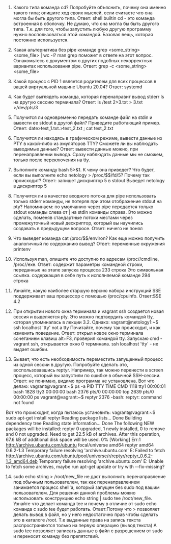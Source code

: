1. Какого типа команда cd? Попробуйте объяснить, почему она именно такого типа; опишите ход своих мыслей, если считаете что она могла бы быть другого типа.
Ответ: shell builtin
cd - это команда встроенная в оболочку. Не думаю, что она могла бы быть другого типа. Т.к. для того, чтобы запустить любую другую программу нужно воспользоваться этой командой. Базовая вещь, которая постоянно используется.

2. Какая альтернатива без pipe команде grep <some_string> <some_file> | wc -l? man grep поможет в ответе на этот вопрос. Ознакомьтесь с документом о других подобных некорректных вариантах использования pipe.
Ответ: grep -c <some_string> <some_file>

3. Какой процесс с PID 1 является родителем для всех процессов в вашей виртуальной машине Ubuntu 20.04?
Ответ: systemd

4. Как будет выглядеть команда, которая перенаправит вывод stderr ls на другую сессию терминала?
Ответ: ls /test 2>3.txt > 3.txt >/dev/pts/3

5.  Получится ли одновременно передать команде файл на stdin и вывести ее stdout в другой файл? Приведите работающий пример.
Ответ: date>test_1.txt.>test_2.txt ; cat test_2.txt

6. Получится ли находясь в графическом режиме, вывести данные из PTY в какой-либо из эмуляторов TTY? Сможете ли вы наблюдать выводимые данные?
Ответ: вывести данные можно, при перенаправлении вывода. Сразу наблюдать данные мы не сможем, только после переключения на tty.

7. Выполните команду bash 5>&1. К чему она приведет? Что будет, если вы выполните echo netology > /proc/$$/fd/5? Почему так происходит?
Ответ: запишет дискриптор 5 в stdout
Выведет netology в дискриптор 5

8. Получится ли в качестве входного потока для pipe использовать только stderr команды, не потеряв при этом отображение stdout на pty? Напоминаем: по умолчанию через pipe передается только stdout команды слева от | на stdin команды справа. Это можно сделать, поменяв стандартные потоки местами через промежуточный новый дескриптор, который вы научились создавать в предыдущем вопросе.
Ответ: ничего не понял

9. Что выведет команда cat /proc/$$/environ? Как еще можно получить аналогичный по содержанию вывод?
Ответ: переменные окружения 
printenv

10. Используя man, опишите что доступно по адресам /proc/<PID>/cmdline, /proc/<PID>/exe.
Ответ:  содержит параметры командной строки, переданные на этапе запуска процесса 233 строка
Это символьная ссылка. содержащая в себе путь к исполняемой команде
294 строка

11. Узнайте, какую наиболее старшую версию набора инструкций SSE поддерживает ваш процессор с помощью /proc/cpuinfo.
Ответ:SSE 4.2

12. При открытии нового окна терминала и vagrant ssh создается новая сессия и выделяется pty. Это можно подтвердить командой tty, которая упоминалась в лекции 3.2. Однако:
vagrant@netology1:~$ ssh localhost 'tty'
  not a tty
Почитайте, почему так происходит, и как изменить поведение.
Ответ: открыл новое окно терминала сочетанием клавиш alt+F3, проверил командой tty. Запускаю cmd - vagrant ssh, открывается окно 0 терминала. ssh localhost 'tty' - не выдает ошибки.

13. Бывает, что есть необходимость переместить запущенный процесс из одной сессии в другую. Попробуйте сделать это, воспользовавшись reptyr. Например, так можно перенести в screen процесс, который вы запустили по ошибке в обычной SSH-сессии.
Ответ: не понимаю, видимо программа не установлена. Вот что делаю:
vagrant@vagrant:~$ ps -a
    PID TTY          TIME CMD
   1118 tty1     00:00:01 bash
   1828 tty3     00:00:00 bash
   2376 pts/0    00:00:00 top
   2639 pts/0    00:00:00 ps
vagrant@vagrant:~$ reptyr 2376
-bash: reptyr: command not found

Вот что происходит, когда пытаюсь установить:
vagrant@vagrant:~$ sudo apt-get install reptyr
Reading package lists... Done
Building dependency tree
Reading state information... Done
The following NEW packages will be installed:
  reptyr
0 upgraded, 1 newly installed, 0 to remove and 0 not upgraded.
Need to get 22.5 kB of archives.
After this operation, 67.6 kB of additional disk space will be used.
0% [Working]
Err:1 http://archive.ubuntu.com/ubuntu focal/universe amd64 reptyr amd64 0.6.2-1.3
  Temporary failure resolving 'archive.ubuntu.com'
E: Failed to fetch http://archive.ubuntu.com/ubuntu/pool/universe/r/reptyr/reptyr_0.6.2-1.3_amd64.deb  Temporary failure resolving 'archive.ubuntu.com'
E: Unable to fetch some archives, maybe run apt-get update or try with --fix-missing?

14. sudo echo string > /root/new_file не даст выполнить перенаправление под обычным пользователем, так как перенаправлением занимается процесс shell'а, который запущен без sudo под вашим пользователем. Для решения данной проблемы можно использовать конструкцию echo string | sudo tee /root/new_file. Узнайте что делает команда tee и почему в отличие от sudo echo команда с sudo tee будет работать.
Ответ:Потому что > позволяет  делать вывод в файл, но у него недостаточно прав чтобы сделать это в каталоге /root. Т.е выданные права на запись текста распространяются только на первую операцию (вывод текста)
А sudo tee позволяет записать данные в файл с разрешением от sudo и переносит команду без препятствий.

